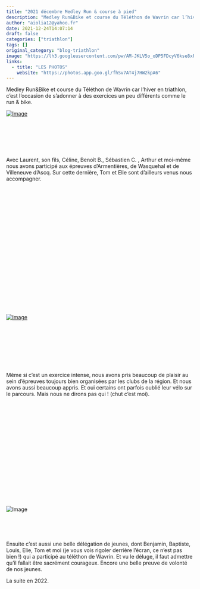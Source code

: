 ```yaml
---
title: "2021 décembre Medley Run & course à pied"
description: "Medley Run&Bike et course du Téléthon de Wavrin car l’hiver en triathlon, c’est l’occasion de s’adonner à des exercices un peu différents comme le run & bike."
author: "aiolia12@yahoo.fr"
date: 2021-12-24T14:07:14
draft: false
categories: ["triathlon"]
tags: []
original_category: "blog-triathlon"
image: "https://lh3.googleusercontent.com/pw/AM-JKLV5o_oDP5FDcyV6kse8xPrZauqYQQZoq152J67Uq9jc9nDqyWb2dnnyqSeS5QcdoleJ0nbILmOpWfGZjG28RkpkbFuldTTU4MiTssgmE94WWkClyP5DkkKj2flVRY4PFeG5IpL2NsoGsu_uFMS5jD5aSQ=w1024-h768-no?authuser=0"
links:
  - title: "LES PHOTOS"
    website: "https://photos.app.goo.gl/fhSv7AT4j7HW2kpA6"
---
```


Medley Run&amp;Bike et course du Téléthon de Wavrin car l’hiver en triathlon, c’est l’occasion de s’adonner à des exercices un peu différents comme le run &amp; bike.

<!--more-->

[![Image](https://lh3.googleusercontent.com/pw/AM-JKLXS_fEo6oGJQ8SqyAEuPhUFPAkdfGt04eZP-zp6c7U322q695z-mcHvE0aNmEI8J_ZRchdJHZThhsBYXgxy9dPPpQbWJq_WmnRd5s8pYNBLqgvLdYgLMLNPNjLnOuq1cGwTNuB_KkAUM4uv_W2YtyIQFg=w509-h904-no?authuser=0)](https://lh3.googleusercontent.com/pw/AM-JKLXS_fEo6oGJQ8SqyAEuPhUFPAkdfGt04eZP-zp6c7U322q695z-mcHvE0aNmEI8J_ZRchdJHZThhsBYXgxy9dPPpQbWJq_WmnRd5s8pYNBLqgvLdYgLMLNPNjLnOuq1cGwTNuB_KkAUM4uv_W2YtyIQFg=w509-h904-no?authuser=0)

&nbsp;

&nbsp;

&nbsp;

Avec Laurent, son fils, Céline, Benoît B., Sébastien C. , Arthur et moi-même nous avons participé aux épreuves d’Armentières, de Wasquehal et de Villeneuve d’Ascq. Sur cette dernière, Tom et Elie sont d’ailleurs venus nous accompagner.

&nbsp;

&nbsp;

&nbsp;

&nbsp;

&nbsp;

&nbsp;

&nbsp;

&nbsp;

&nbsp;&nbsp;

&nbsp;

&nbsp;

[![Image](https://lh3.googleusercontent.com/pw/AM-JKLVfudSX4LC9tCsC4eLkvs5FFAQHoyHJ8dGwmQKXwMkXOE2OEb9diTAdvbDRAW60Z4luOZsf7JQkkDuGf3IIXYThr5neRNn-OqfIHJ7q6OoplU8C1BPE4Yl2lWeggoEGXdMa5pJz3cCQ_T4OZbaQwh4oXA=w602-h904-no?authuser=0)](https://lh3.googleusercontent.com/pw/AM-JKLVfudSX4LC9tCsC4eLkvs5FFAQHoyHJ8dGwmQKXwMkXOE2OEb9diTAdvbDRAW60Z4luOZsf7JQkkDuGf3IIXYThr5neRNn-OqfIHJ7q6OoplU8C1BPE4Yl2lWeggoEGXdMa5pJz3cCQ_T4OZbaQwh4oXA=w602-h904-no?authuser=0)

&nbsp;

&nbsp;

&nbsp;

&nbsp;

Même si c’est un exercice intense, nous avons pris beaucoup de plaisir au sein d’épreuves toujours bien organisées par les clubs de la région. Et nous avons aussi beaucoup appris. Et oui certains ont parfois oublié leur vélo sur le parcours. Mais nous ne dirons pas qui&nbsp;! (chut c’est moi).

&nbsp;

&nbsp;

&nbsp;

&nbsp;

&nbsp;

&nbsp;

&nbsp;

&nbsp;

&nbsp;

![Image](https://lh3.googleusercontent.com/pw/AM-JKLVuU9ErjJrICMHaVz2hpEh0jQ1iK87WmlkvtCt1yqfTg7I0_Lm3L2gazcFwVRjE1hziGkU7KSXtZbdD9wWiqAI8q1QU9vWgW-_hRdvaXEdMtOsqBpmXgRFaiMssyJSRNKK308mlev3xgBqYYdd5iqIcTg=w679-h904-no?authuser=0)

&nbsp;

&nbsp;

Ensuite c’est aussi une belle délégation de jeunes, dont Benjamin, Baptiste, Louis, Elie, Tom et moi (je vous vois rigoler derrière l’écran, ce n’est pas bien&nbsp;!) qui a participé au téléthon de Wavrin. Et vu le déluge, il faut admettre qu’il fallait être sacrément courageux. Encore une belle preuve de volonté de nos jeunes.

La suite en 2022. &nbsp;